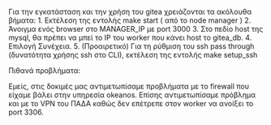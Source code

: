 Για την εγκατάσταση και την χρήση του gitea χρειάζονται τα ακόλουθα βήματα:
	1. Εκτέλεση της εντολής make start ( από το node manager )
	2. Άνοιγμα ενός browser στο MANAGER_IP με port 3000
	3. Στο πεδίο host της mysql, θα πρέπει να μπεί το IP του worker που κάνει host το gitea_db.
	4. Επιλογή Συνέχεια.
	5. (Προαιρετικό) Για τη ρύθμιση του ssh pass through (δυνατότητα χρήσης ssh στο CLI), εκτέλεση της εντολής make setup_ssh
	
Πιθανά προβλήματα:

Εμείς, στις δοκιμές μας αντιμετωπίσαμε προβλήματα με το firewall που είχαμε βάλει στην υπηρεσία okeanos.
Επίσης αντιμετωπίσαμε πρόβλημα και με το VPN του ΠΑΔΑ καθώς δεν επέτρεπε στον worker να ανοίξει το port 3306.
